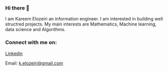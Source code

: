 ### Hi there 👋
  I am Kareem Elozeiri an information engineer. I am interested in building well structred projects. My main interests are Mathematics, Machine learning, data science and Algorithms. 
### Connect with me on:
[Linkedin](https://www.linkedin.com/in/kareem-elozeiri-a09657218/)

Email: k.elozeiri@gmail.com



